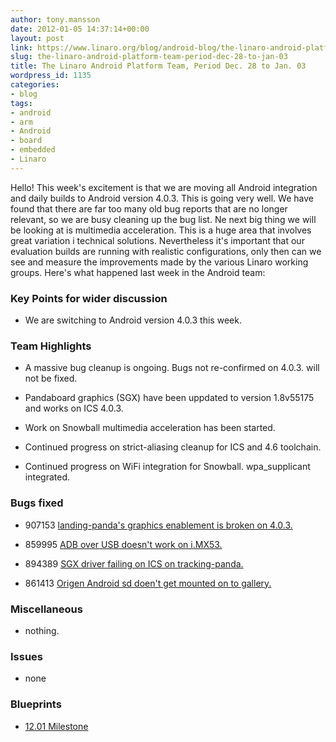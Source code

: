```yaml
---
author: tony.mansson
date: 2012-01-05 14:37:14+00:00
layout: post
link: https://www.linaro.org/blog/android-blog/the-linaro-android-platform-team-period-dec-28-to-jan-03/
slug: the-linaro-android-platform-team-period-dec-28-to-jan-03
title: The Linaro Android Platform Team, Period Dec. 28 to Jan. 03
wordpress_id: 1135
categories:
- blog
tags:
- android
- arm
- Android
- board
- embedded
- Linaro
---
```


Hello!
This week's excitement is that we are moving all Android integration and daily builds to Android version 4.0.3. This is going very well. We have found that there are far too many old bug reports that are no longer relevant, so we are busy cleaning up the bug list. Ne next big thing we will be looking at is multimedia acceleration. This is a huge area that involves great variation i technical solutions. Nevertheless it's important that our evaluation builds are running with realistic configurations, only then can we see and measure the improvements made by the various Linaro working groups. Here's what happened last week in the Android team:

### Key Points for wider discussion

  * We are switching to Android version 4.0.3 this week.

### Team Highlights

  * A massive bug cleanup is ongoing. Bugs not re-confirmed on 4.0.3. will not be fixed.


  * Pandaboard graphics (SGX) have been uppdated to version 1.8v55175 and works on ICS 4.0.3.


  * Work on Snowball multimedia acceleration has been started.


  * Continued progress on strict-aliasing cleanup for ICS and 4.6 toolchain.


  * Continued progress on WiFi integration for Snowball. wpa_supplicant integrated.

### Bugs fixed

  * 907153	[ landing-panda's graphics enablement is broken on 4.0.3.](https://bugs.launchpad.net/linaro-android/+bug/907153)


  * 859995	[ ADB over USB doesn't work on i.MX53.](https://bugs.launchpad.net/linaro-android/+bug/859995)


  * 894389	[ SGX driver failing on ICS on tracking-panda.](https://bugs.launchpad.net/linaro-android/+bug/894389)


  * 861413	[ Origen Android sd doen't get mounted on to gallery.](https://bugs.launchpad.net/linaro-android/+bug/861413)

### Miscellaneous

  * nothing.

### Issues

  * none
  
### Blueprints

  * [12.01 Milestone](https://launchpad.net/linaro-android/+milestone/12.01)
